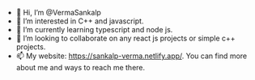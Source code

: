 - 👋 Hi, I’m @VermaSankalp
- 👀 I’m interested in C++ and javascript. 
- 🌱 I’m currently learning typescript and node js. 
- 💞️ I’m looking to collaborate on any react js projects or simple c++ projects. 
- 📫 My website: https://sankalp-verma.netlify.app/. You can find more about me and ways to reach me there. 

<!---
VermaSankalp/VermaSankalp is a ✨ special ✨ repository because is `README.md` (this file) appears on your GitHub profile.
You can click the Preview link to take a look at your changes.
--->
